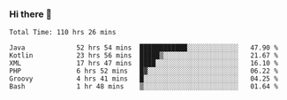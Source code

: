 ### Hi there 👋

<!--START_SECTION:waka-->

```text
Total Time: 110 hrs 26 mins

Java             52 hrs 54 mins  ████████████░░░░░░░░░░░░░   47.90 %
Kotlin           23 hrs 56 mins  █████▒░░░░░░░░░░░░░░░░░░░   21.67 %
XML              17 hrs 47 mins  ████░░░░░░░░░░░░░░░░░░░░░   16.10 %
PHP              6 hrs 52 mins   █▓░░░░░░░░░░░░░░░░░░░░░░░   06.22 %
Groovy           4 hrs 41 mins   █░░░░░░░░░░░░░░░░░░░░░░░░   04.25 %
Bash             1 hr 48 mins    ▒░░░░░░░░░░░░░░░░░░░░░░░░   01.64 %
```

<!--END_SECTION:waka-->

<!--
**AndroidLion48/AndroidLion48** is a ✨ _special_ ✨ repository because its `README.md` (this file) appears on your GitHub profile.

Here are some ideas to get you started:

- 🔭 I’m currently working on becoming a full time professional software developer for Android Mobile Applications
- 🌱 I’m currently learning Kotlin, Jetpack Compose, and Android Studio.
- 👯 I’m looking to collaborate on Mobile Applications
- 🤔 I’m looking for help with career advancement.
- 💬 Ask me about my journey in entering the Software Development Industry
- 📫 How to reach me: Here
- 😄 Pronouns: Him
- ⚡ Fun fact: Something
-->
